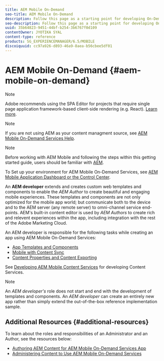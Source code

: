 ```yaml
---
title: AEM Mobile On-Demand
seo-title: AEM Mobile On-Demand
description: Follow this page as a starting point for developing On-Demand Services app with AEM (Adobe Experience Manager). The page covers the topics that are relevant to a developer of an app.
seo-description: Follow this page as a starting point for developing On-Demand Services app with AEM (Adobe Experience Manager). The page covers the topics that are relevant to a developer of an app.
uuid: 35b64823-9451-44bf-b254-3b6767f0d109
contentOwner: JYOTIKA SYAL
content-type: reference
products: SG_EXPERIENCEMANAGER/6.5/MOBILE
discoiquuid: cc97a926-d893-46a9-8aea-b56cbee5df01
---
```


# AEM Mobile On-Demand {#aem-mobile-on-demand}

>[!NOTE]
>
>Adobe recommends using the SPA Editor for projects that require single page application framework-based client-side rendering (e.g. React). [Learn more](/help/sites-developing/spa-overview.md).

>[!NOTE]
>
>If you are not using AEM as your content managment source, see [AEM Mobile On-Demand Services Help](https://helpx.adobe.com/digital-publishing-solution/topics.html).

>[!NOTE]
>
>Before working with AEM Mobile and following the steps within this getting started guide, users should be familiar with [AEM](/help/sites-deploying/deploy.md).
>
>To Set up your environment for AEM Mobile On-Demand Services, see [AEM Mobile Application Dashboard or the Control Center](/help/mobile/mobile-apps-ondemand-application-dashboard.md).

An **AEM developer** extends and creates custom web templates and components to enable the *AEM Author* to create beautiful and engaging mobile experiences. These templates and components are not only optimized for the mobile app world; but communicate both to the device and to the AEM server (any remote server) to omni-channel service end-points. AEM's built-in content editor is used by *AEM Authors* to create rich and relevent experiences within the app, including integration with the rest of the Adobe Marketing Cloud.

An AEM developer is responsible for the following tasks while creating an app using AEM Mobile On-Demand Services:

* [App Templates and Components](/help/mobile/app-templates-and-components1.md)
* [Mobile with Content Sync](/help/mobile/mobile-ondemand-contentsync.md)
* [Content Properties and Content Exporting](/help/mobile/on-demand-content-properties-exporting.md)

See [Developing AEM Mobile Content Services](//help/mobile/developing-content-services.md) for developing Content Services.

>[!NOTE]
>
>An *AEM developer's* role does not start and end with the development of templates and components. An *AEM developer* can create an entirely new app rather than simply extend the out-of-the-box reference implementation sample.

## Additional Resources {#additional-resources}

To learn about the roles and responsibilities of an Administrator and an Author, see the resources below:

* [Authoring AEM Content for AEM Mobile On-Demand Services App](/help/mobile/mobile-apps-ondemand.md)
* [Administering Content to Use AEM Mobile On-Demand Services](/help/mobile/aem-mobile.md)

